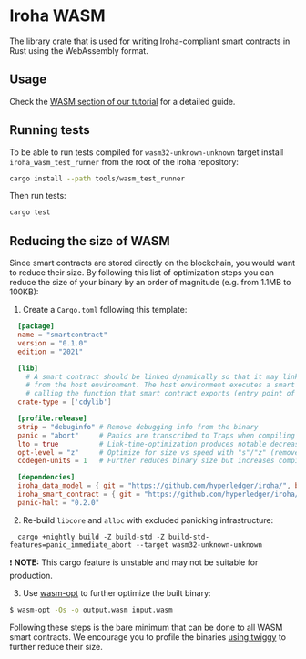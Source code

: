 # Iroha WASM

The library crate that is used for writing Iroha-compliant smart contracts in Rust using the WebAssembly format.

## Usage

Check the [WASM section of our tutorial](https://hyperledger.github.io/iroha-2-docs/guide/blockchain/wasm.html) for a detailed guide.

## Running tests

To be able to run tests compiled for `wasm32-unknown-unknown` target install `iroha_wasm_test_runner` from the root of the iroha repository:

```bash
cargo install --path tools/wasm_test_runner 
```

Then run tests:

```bash
cargo test
```

## Reducing the size of WASM

Since smart contracts are stored directly on the blockchain, you would want to reduce their size.
By following this list of optimization steps you can reduce the size of your binary by an order of magnitude
(e.g. from 1.1MB to 100KB):

1. Create a `Cargo.toml` following this template:

  ```toml
    [package]
    name = "smartcontract"
    version = "0.1.0"
    edition = "2021"

    [lib]
      # A smart contract should be linked dynamically so that it may link to functions exported
      # from the host environment. The host environment executes a smart contract by
      # calling the function that smart contract exports (entry point of execution)
    crate-type = ['cdylib']

    [profile.release]
    strip = "debuginfo" # Remove debugging info from the binary
    panic = "abort"     # Panics are transcribed to Traps when compiling for WASM
    lto = true          # Link-time-optimization produces notable decrease in binary size
    opt-level = "z"     # Optimize for size vs speed with "s"/"z" (removes vectorization)
    codegen-units = 1   # Further reduces binary size but increases compilation time

    [dependencies]
    iroha_data_model = { git = "https://github.com/hyperledger/iroha/", branch = "iroha2", default-features = false }
    iroha_smart_contract = { git = "https://github.com/hyperledger/iroha/", branch = "iroha2" }
    panic-halt = "0.2.0"
  ```

2. Re-build `libcore` and `alloc` with excluded panicking infrastructure:

  ```
    cargo +nightly build -Z build-std -Z build-std-features=panic_immediate_abort --target wasm32-unknown-unknown
  ```

  :exclamation: **NOTE:** This cargo feature is unstable and may not be suitable for production.

3. Use [wasm-opt](https://github.com/WebAssembly/binaryen) to further optimize the built binary:

  ```sh
  $ wasm-opt -Os -o output.wasm input.wasm
  ```

Following these steps is the bare minimum that can be done to all WASM smart contracts.
We encourage you to profile the binaries [using twiggy](https://rustwasm.github.io/twiggy/) to further reduce their size.
